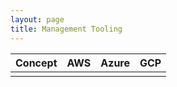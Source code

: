 ```yaml
---
layout: page
title: Management Tooling
---
```


| Concept | AWS | Azure | GCP |
|-------|--------|---------|--------|
|||||
